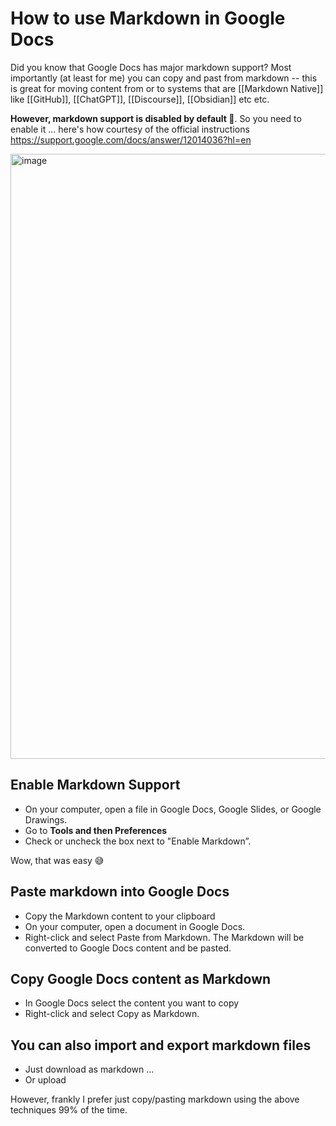 # How to use Markdown in Google Docs

Did you know that Google Docs has major markdown support? Most importantly (at least for me) you can copy and past from markdown -- this is great for moving content from or to systems that are [[Markdown Native]] like [[GitHub]], [[ChatGPT]], [[Discourse]], [[Obsidian]] etc etc.

**However, markdown support is disabled by default 🤯**. So you need to enable it ... here's how courtesy of the official instructions https://support.google.com/docs/answer/12014036?hl=en

<img width="968" alt="image" src="https://github.com/user-attachments/assets/9a0fea17-c672-43e0-b942-c31154e91988" />

## Enable Markdown Support

- On your computer, open a file in Google Docs, Google Slides, or Google Drawings.
- Go to **Tools and then Preferences**
- Check or uncheck the box next to "Enable Markdown”.

Wow, that was easy 😅

## Paste markdown into Google Docs

- Copy the Markdown content to your clipboard
- On your computer, open a document in Google Docs.
- Right-click and select Paste from Markdown. The Markdown will be converted to Google Docs content and be pasted.

## Copy Google Docs content as Markdown

- In Google Docs select the content you want to copy
- Right-click and select Copy as Markdown.

## You can also import and export markdown files

- Just download as markdown ...
- Or upload

However, frankly I prefer just copy/pasting markdown using the above techniques 99% of the time.
